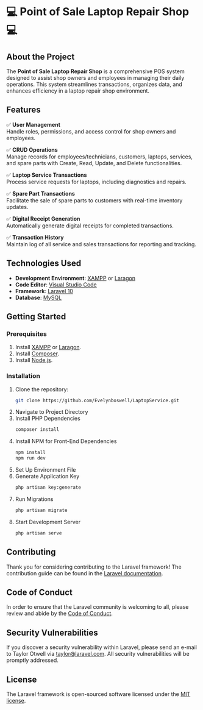 # 💻 Point of Sale Laptop Repair Shop 💻

## About the Project

The **Point of Sale Laptop Repair Shop** is a comprehensive POS system designed to assist shop owners and employees in managing their daily operations. This system streamlines transactions, organizes data, and enhances efficiency in a laptop repair shop environment. 

## Features

✅ **User Management**  
  Handle roles, permissions, and access control for shop owners and employees.  

✅ **CRUD Operations**  
  Manage records for employees/technicians, customers, laptops, services, and spare parts with Create, Read, Update, and Delete functionalities.

✅ **Laptop Service Transactions**  
  Process service requests for laptops, including diagnostics and repairs.

✅ **Spare Part Transactions**  
  Facilitate the sale of spare parts to customers with real-time inventory updates.

✅ **Digital Receipt Generation**  
  Automatically generate digital receipts for completed transactions.

✅ **Transaction History**  
  Maintain log of all service and sales transactions for reporting and tracking.

## Technologies Used

- **Development Environment**: [XAMPP](https://www.apachefriends.org/index.html) or [Laragon](https://laragon.org/)  
- **Code Editor**: [Visual Studio Code](https://code.visualstudio.com/)  
- **Framework**: [Laravel 10](https://laravel.com/)  
- **Database**: [MySQL](https://www.mysql.com/)

## Getting Started

### Prerequisites
1. Install [XAMPP](https://www.apachefriends.org/index.html) or [Laragon](https://laragon.org/).
2. Install [Composer](https://getcomposer.org/).
3. Install [Node.js](https://nodejs.org/).

### Installation
1. Clone the repository:  
   ```bash
   git clone https://github.com/Evelynboswell/LaptopService.git
2. Navigate to Project Directory
3. Install PHP Dependencies
   ```bash
   composer install
5. Install NPM for Front-End Dependencies
   ```bash
   npm install
   npm run dev
7. Set Up Environment File
8. Generate Application Key
   ```bash
   php artisan key:generate
10. Run Migrations
    ```bash
    php artisan migrate
12. Start Development Server
    ```bash
    php artisan serve

## Contributing

Thank you for considering contributing to the Laravel framework! The contribution guide can be found in the [Laravel documentation](https://laravel.com/docs/contributions).

## Code of Conduct

In order to ensure that the Laravel community is welcoming to all, please review and abide by the [Code of Conduct](https://laravel.com/docs/contributions#code-of-conduct).

## Security Vulnerabilities

If you discover a security vulnerability within Laravel, please send an e-mail to Taylor Otwell via [taylor@laravel.com](mailto:taylor@laravel.com). All security vulnerabilities will be promptly addressed.

## License

The Laravel framework is open-sourced software licensed under the [MIT license](https://opensource.org/licenses/MIT).
